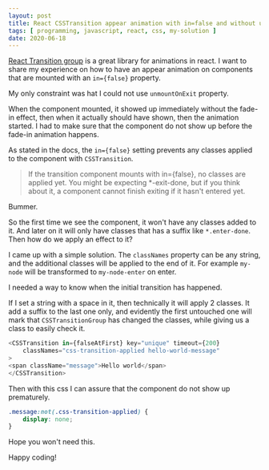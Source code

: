 ```yaml
---
layout: post
title: React CSSTransition appear animation with in=false and without unmountOnExit
tags: [ programming, javascript, react, css, my-solution ]
date: 2020-06-18
---
```


[React Transition group](http://reactcommunity.org/react-transition-group/css-transition) is a great library for animations in react.
I want to share my experience on how to have an appear animation on components that are mounted with an `in={false}` property.
<!--more-->
My only constraint was hat I could not use `unmountOnExit` property.

When the component mounted, it showed up immediately without the fade-in effect, then when it actually should have shown, then the animation started.
I had to make sure that the component do not show up before the fade-in animation happens.

As stated in the docs, the `in={false}` setting prevents any classes applied to the component with `CSSTransition`.

> If the transition component mounts with in={false}, no classes are applied yet.
> You might be expecting *-exit-done, but if you think about it,
> a component cannot finish exiting if it hasn't entered yet.

Bummer.

So the first time we see the component, it won't have any classes added to it. And later on it will only have classes that has a suffix like `*.enter-done`.
Then how do we apply an effect to it?

I came up with a simple solution. The `classNames` property can be any string,
and the additional classes will be applied to the end of it.
For example `my-node` will be transformed to `my-node-enter` on enter.

I needed a way to know when the initial transition has happened.

If I set a string with a space in it, then technically it will apply 2 classes.
It add a suffix to the last one only, and evidently the first untouched one will mark that
`CSSTransitionGroup` has changed the classes, while giving us a class to easily check it.

```js
<CSSTransition in={falseAtFirst} key="unique" timeout={200}
    classNames="css-transition-applied hello-world-message"
>
<span className="message">Hello world</span>
</CSSTransition>
```

Then with this css I can assure that the component do not show up prematurely.

```css
.message:not(.css-transition-applied) {
    display: none;
}
```

Hope you won't need this.

Happy coding!
